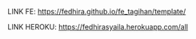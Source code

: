 LINK FE:
https://fedhira.github.io/fe_tagihan/template/

LINK HEROKU:
https://fedhirasyaila.herokuapp.com/all
